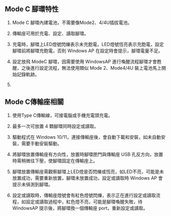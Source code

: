 ## Mode C 腳環特性

1. Mode C 腳環內建電池，不需要像Mode2、4/4U插拔電池。

2. 傳輸座可用於充電、設定、讀取腳環。

3. 充電時，腳環上LED燈號閃爍表示未充飽電，LED燈號恆亮表示充飽電，設定腳環前將腳環充飽電，否則 Windows AP 在設定時會提示，腳環電量不足。

4. 設定放飛 ModeC 腳環，因需要使用 WindowsAP 進行喚醒流程腳環才會甦醒，之後進行設定流程，無法使用類似 Mode 2、Mode4/4U 裝上電池馬上開始記錄軌跡。

5. 
   



## Mode C傳輸座相關

1. 使用Type C傳輸線，可接電腦或手機充電頭充電。
2. 最多一次可放置 4 顆腳環同時設定或讀取。
3. 驅動程式在 Windows 10/11，連接傳輸座後，會自動下載和安裝，如未自動安裝，需要手動安裝驅動。

4. 將腳環放置傳輸座有方向性，放置時腳環匣門與傳輸座 USB 孔反方向，放置時需稍微往下壓，使腳環固定在傳輸座上。

5. 腳環放置傳輸座需觀察腳環上LED燈是否閃爍或恆亮，如LED不亮，可能是未放置成功，需要重新放置，腳環未放置成功，設定或讀取時 Windows AP 會提示未偵測到腳環。

6. 設定或讀取時，傳輸座燈號會有紅色燈號閃爍，表示正在進行設定或讀取流程，如設定或讀取過程中，紅色燈不亮，可能是腳環喚醒失敗，待 WindowsAP 提示後，將腳環換一個傳輸座 port，重新設定或讀取。

